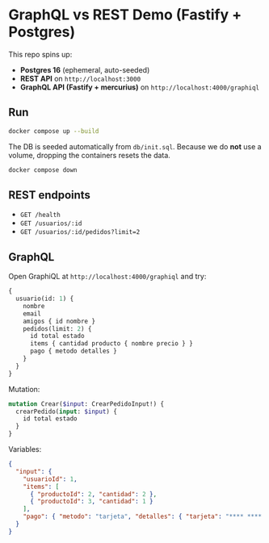 # GraphQL vs REST Demo (Fastify + Postgres)

This repo spins up:
- **Postgres 16** (ephemeral, auto-seeded)
- **REST API** on `http://localhost:3000`
- **GraphQL API (Fastify + mercurius)** on `http://localhost:4000/graphiql`

## Run

```bash
docker compose up --build
```

The DB is seeded automatically from `db/init.sql`. Because we do **not** use a volume,
dropping the containers resets the data.

```bash
docker compose down
```

## REST endpoints

- `GET /health`
- `GET /usuarios/:id`
- `GET /usuarios/:id/pedidos?limit=2`

## GraphQL

Open GraphiQL at `http://localhost:4000/graphiql` and try:

```graphql
{
  usuario(id: 1) {
    nombre
    email
    amigos { id nombre }
    pedidos(limit: 2) {
      id total estado
      items { cantidad producto { nombre precio } }
      pago { metodo detalles }
    }
  }
}
```

Mutation:

```graphql
mutation Crear($input: CrearPedidoInput!) {
  crearPedido(input: $input) {
    id total estado
  }
}
```

Variables:

```json
{
  "input": {
    "usuarioId": 1,
    "items": [
      { "productoId": 2, "cantidad": 2 },
      { "productoId": 3, "cantidad": 1 }
    ],
    "pago": { "metodo": "tarjeta", "detalles": { "tarjeta": "**** **** **** 9999", "exp": "11/28" } }
  }
}
```
